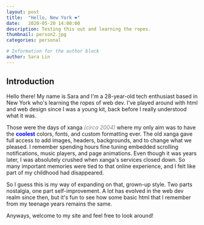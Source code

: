 ```yaml
---
layout: post
title:  "Hello, New York ❤"
date:   2020-05-20 14:00:00
description: Testing this out and learning the ropes. 
thumbnail: person2.jpg
categories: personal

# Information for the author block
author: Sara Lin
---
```


<h2> Introduction </h2>  <!-- style="color: #9FA8DA" -->

Hello there! My name is Sara and I'm a 28-year-old tech enthusiast based in New York who's learning the ropes of web dev. I've played around with html and web design since I was a young kit, back before I really understood what it was. 

Those were the days of xanga <span style="color: grey"><i>(circa 2004)</i></span> where my only aim was to have the <span style="color: blue"><b>coolest</b></span> colors, fonts, and custom formatting ever. The old xanga gave full access to add images, headers, backgrounds, and to change what we pleased. I remember spending hours fine tuning embedded scrolling notifications, music players, and page animations. Even though it was years later, I was absolutely crushed when xanga's services closed down. So many important memories were tied to that online experience, and I felt like part of my childhood had disappeared. 

So I guess this is my way of expanding on that, grown-up style. Two parts nostalgia, one part self-improvement. A lot has evolved in the web dev realm since then, but it's fun to see how some basic html that I remember from my teenage years remains the same. 

Anyways, welcome to my site and feel free to look around!
